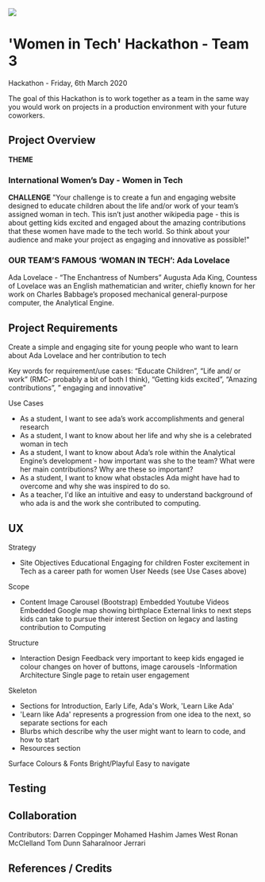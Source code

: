 <img src="https://codeinstitute.s3.amazonaws.com/fullstack/ci_logo_small.png" style="margin: 0;">

# 'Women in Tech' Hackathon - Team 3

Hackathon - Friday, 6th March 2020

The goal of this Hackathon is to work together as a team in the same way you would work on projects in a production environment with your future coworkers.


## Project Overview

**THEME**
### International Women’s Day - Women in Tech

**CHALLENGE**
"Your challenge is to create a fun and engaging website designed to educate children about the life and/or work of your team’s assigned woman in tech. This isn’t just another wikipedia page - this is about getting kids excited and engaged about the amazing contributions that these women have made to the tech world. So think about your audience and make your project as engaging and innovative as possible!"

### OUR TEAM’S FAMOUS ‘WOMAN IN TECH’: __Ada Lovelace__

Ada Lovelace - “The Enchantress of Numbers”
Augusta Ada King, Countess of Lovelace was an English mathematician and writer, chiefly known for her work on Charles Babbage’s proposed mechanical general-purpose computer, the Analytical Engine.

## Project Requirements

Create a simple and engaging site for young people who want to learn about Ada Lovelace and her contribution to tech

Key words for requirement/use cases: “Educate Children”, “Life and/ or work” (RMC- probably a bit of both I think), “Getting kids excited”, “Amazing contributions”, ” engaging and innovative”

Use Cases
* As a student, I want to see ada’s work accomplishments and general research
* As a student,  I want to know about her life and why she is a celebrated woman in tech
* As a student,  I want to know about Ada’s role within the Analytical Engine’s development - how important was she to the team?  What were her main contributions?  Why are these so important?
* As a student,  I want to know what obstacles Ada might have had to overcome and why she was inspired to do so.
* As a teacher, I'd like an intuitive and easy to understand background of who ada is and the work she contributed to computing.

## UX
Strategy 
- Site Objectives
Educational
Engaging for children
Foster excitement in Tech as a career path for women
User Needs
(see Use Cases above)

Scope
- Content
Image Carousel (Bootstrap)
Embedded Youtube Videos
Embedded Google map showing birthplace
External links to next steps kids can take to pursue their interest
Section on legacy and lasting contribution to Computing

Structure 
- Interaction Design
Feedback very important to keep kids engaged ie colour changes on hover of buttons, image carousels
-Information Architecture
Single page to retain user engagement

Skeleton
 - Sections for Introduction, Early Life, Ada's Work, 'Learn Like Ada'
 - 'Learn like Ada' represents a progression from one idea to the next, so separate sections for each
 - Blurbs which describe why the user might want to learn to code, and how to start
 - Resources section

Surface
Colours & Fonts
Bright/Playful
Easy to navigate

## Testing

## Collaboration
Contributors:
Darren Coppinger
Mohamed Hashim
James West
Ronan McClelland
Tom Dunn
Saharalnoor Jerrari

## References / Credits
